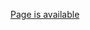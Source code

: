 [Page is available](https://mikroffarad.github.io/NG_2025_Victor_Zaritsky/Lesson_Frontend_2/dist/index.html)
